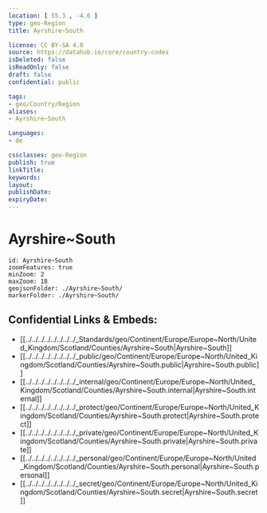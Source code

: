 ```yaml
---
location: [ 55.3 , -4.6 ] 
type: geo-Region
title: Ayrshire~South

license: CC BY-SA 4.0
source: https://datahub.io/core/country-codes
isDeleted: false
isReadOnly: false
draft: false
confidential: public

tags:
- geo/Country/Region
aliases:
- Ayrshire~South

Languages:
- de

cssclasses: geo-Region
publish: true
linkTitle: 
keywords: 
layout: 
publishDate: 
expiryDate: 
---
```


# Ayrshire~South

```leaflet
id: Ayrshire~South
zoomFeatures: true 
minZoom: 2 
maxZoom: 18
geojsonFolder: ./Ayrshire~South/
markerFolder: ./Ayrshire~South/
```


## Confidential Links & Embeds: 
- [[../../../../../../../../_Standards/geo/Continent/Europe/Europe~North/United_Kingdom/Scotland/Counties/Ayrshire~South|Ayrshire~South]] 
- [[../../../../../../../../_public/geo/Continent/Europe/Europe~North/United_Kingdom/Scotland/Counties/Ayrshire~South.public|Ayrshire~South.public]] 
- [[../../../../../../../../_internal/geo/Continent/Europe/Europe~North/United_Kingdom/Scotland/Counties/Ayrshire~South.internal|Ayrshire~South.internal]] 
- [[../../../../../../../../_protect/geo/Continent/Europe/Europe~North/United_Kingdom/Scotland/Counties/Ayrshire~South.protect|Ayrshire~South.protect]] 
- [[../../../../../../../../_private/geo/Continent/Europe/Europe~North/United_Kingdom/Scotland/Counties/Ayrshire~South.private|Ayrshire~South.private]] 
- [[../../../../../../../../_personal/geo/Continent/Europe/Europe~North/United_Kingdom/Scotland/Counties/Ayrshire~South.personal|Ayrshire~South.personal]] 
- [[../../../../../../../../_secret/geo/Continent/Europe/Europe~North/United_Kingdom/Scotland/Counties/Ayrshire~South.secret|Ayrshire~South.secret]] 

